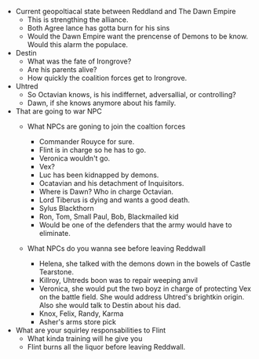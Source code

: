 - Current geopoltiacal state between Reddland and The Dawn Empire
  - This is strengthing the alliance.
  - Both Agree lance has gotta burn for his sins
  - Would the Dawn Empire want the prencense of Demons to be know. Would this alarm the populace.
- Destin
  - What was the fate of Irongrove?
  - Are his parents alive?
  - How quickly the coalition forces get to Irongrove.
- Uhtred
  - So Octavian knows, is his indiffernet, adversallial, or controlling?
  - Dawn, if she knows anymore about his family.
- That are going to war NPC
  - What NPCs are goning to join the coaltion forces

    - Commander Rouyce for sure.
    - Flint is in charge so he has to go.
    - Veronica wouldn't go.
    - Vex?
    - Luc has been kidnapped by demons.
    - Ocatavian and his detachment of Inquisitors.
    - Where is Dawn? Who in charge Octavian.
    - Lord Tiberus is dying and wants a good death.
    - Sylus Blackthorn
    - Ron, Tom, Small Paul, Bob, Blackmailed kid
    - Would be one of the defenders that the army would have to eliminate.
  - What NPCs do you wanna see before leaving Reddwall

    - Helena, she talked with the demons down in the bowels of Castle Tearstone.
    - Killroy, Uhtreds boon was to repair weeping anvil
    - Veronica, she would put the two boyz in charge of protecting Vex on the battle field. She would address Uhtred's brightkin origin. Also she would talk to Destin about his dad.
    - Knox, Felix, Randy, Karma
    - Asher's arms store pick
- What are your squirley responsabilities to Flint
  - What kinda training will he give you
  - Flint burns all the liquor before leaving Reddwall.
